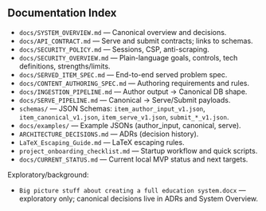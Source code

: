 ## Documentation Index

- `docs/SYSTEM_OVERVIEW.md` — Canonical overview and decisions.
- `docs/API_CONTRACT.md` — Serve and submit contracts; links to schemas.
- `docs/SECURITY_POLICY.md` — Sessions, CSP, anti-scraping.
- `docs/SECURITY_OVERVIEW.md` — Plain-language goals, controls, tech definitions, strengths/limits.
- `docs/SERVED_ITEM_SPEC.md` — End-to-end served problem spec.
- `docs/CONTENT_AUTHORING_SPEC.md` — Authoring requirements and rules.
- `docs/INGESTION_PIPELINE.md` — Author output → Canonical DB shape.
- `docs/SERVE_PIPELINE.md` — Canonical → Serve/Submit payloads.
- `schemas/` — JSON Schemas: `item_author_input_v1.json`, `item_canonical_v1.json`, `item_serve_v1.json`, `submit_*_v1.json`.
- `docs/examples/` — Example JSONs (author_input, canonical, serve).
- `ARCHITECTURE_DECISIONS.md` — ADRs (decision history).
- `LaTeX_Escaping_Guide.md` — LaTeX escaping rules.
- `project_onboarding_checklist.md` — Startup workflow and quick scripts.
 - `docs/CURRENT_STATUS.md` — Current local MVP status and next targets.

Exploratory/background:
- `Big picture stuff about creating a full education system.docx` — exploratory only; canonical decisions live in ADRs and System Overview.
